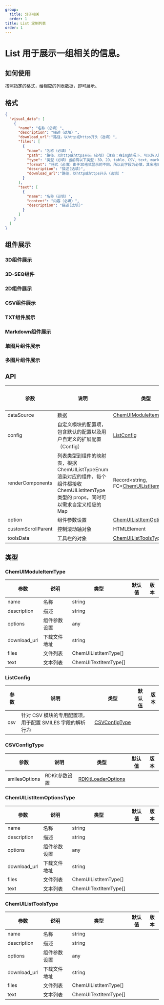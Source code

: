 ```yaml
---
group:
  title: 分子相关
  order: 1
title: List 定制列表
order: 1
---
```

# List 用于展示一组相关的信息。

## 如何使用
按照指定的格式，给相应的列表数据，即可展示。
## 格式

```json
{
  "visual_data": [
    {
      "name": "名称（必填）",
      "description": "描述（选填）",
      "download_url":"路径，以http或https开头（选填）",
      "files": [
        {
          "name": "名称（必填）",
          "path": "路径，以http或https开头（必填）（注意：在img情况下，可以传入http的路径或者以下格式[{name:'名称',path: 'xxx'}, {name:'名称',path: 'xxx'}]",
          "type": "类型（必填）当前有以下类型：3D、2D、table、CSV、text、markdown、img",
          "format": "格式（必填）由于3D格式显示的不同，所以此字段为必填，其余格式暂时以后缀为准，针对3D文件有以下字段，mol2 | mol | sdf | mmcif | cifCore | pdb | pdbqt | gro | xyz | lammps_data | lammps_traj_data" ,
          "description": "描述(选填)",
          "download_url":"路径，以http或https开头（选填）"
        }
      ],
      "text": [
        {
          "name": "名称（必填）",
          "content": "内容（必填）",
          "description": "描述(选填)"
        }
      ]
    }
  ]
}
```

## 组件展示
### 3D组件展示
<code src="./demo-3d.tsx"></code>

### 3D-SEQ组件
<code src="./demo-3d-seq.tsx"></code>

### 2D组件展示
<code src="./demo-2d.tsx"></code>

### CSV组件展示
<code src="./demo-csv.tsx"></code>

### TXT组件展示
<code src="./demo-text.tsx"></code>

### Markdown组件展示
<code src="./demo-markdown.tsx"></code>

### 单图片组件展示
<code src="./demo-single-img.tsx"></code>

### 多图片组件展示
<code src="./demo-multiple-img.tsx"></code>

## API
| 参数               | 说明                                                                                             | 类型                                                     | 默认值 | 版本 |
| ------------------ |------------------------------------------------------------------------------------------------|--------------------------------------------------------| ------ | ---- |
| dataSource         | 数据                                                                                             | [ChemUIModuleItemType[]](#chemuimoduleitemtype)        | []     |      |
| config             | 自定义模块的配置项，包含默认的配置以及用户自定义的扩展配置（Config）                                                          | [ListConfig](#listconfig)                              |        |      |
| renderComponents   | 列表类型到组件的映射表，根据 ChemUIListTypeEnum 渲染对应的组件，每个组件都接收 ChemUIListItemType 类型的 props，同时可以需求自定义相应的Map | Record<string, FC<[ChemUIListItemType](#test)>>        |        |      |
| option             | 组件参数设置                                                                                         | [ChemUIListItemOptionsType](#chemuilistitemoptionstype) |        |      |
| customScrollParent | 控制滚动轴对象                                                                                        | HTMLElement                                            |        |      |
| toolsData          | 工具栏的对象                                                                                         | [ChemUIListToolsType](#chemuilisttoolstype)            |        |      |

## 类型
### ChemUIModuleItemType

| 参数         | 说明         | 类型                 | 默认值 | 版本 |
| ------------ | ------------ | -------------------- | ------ | ---- |
| name         | 名称         | string               |        |      |
| description  | 描述         | string               |        |      |
| options      | 组件参数设置 | any                  |        |      |
| download_url | 下载文件地址 | string               |        |      |
| files        | 文件列表     | ChemUIListItemType[] |        |      |
| text         | 文本列表     | ChemUITextItemType[] |        |      |

### ListConfig

| 参数           | 说明         | 类型                              | 默认值 | 版本 |
|--------------| ------------ |---------------------------------| ------ | ---- |
| csv          | 针对 CSV 模块的专用配置项，用于配置 SMILES 字段的解析行为         | [CSVConfigType](#csvconfigtype) |        |      |

### CSVConfigType

| 参数       | 说明                                       | 类型                                                          | 默认值 | 版本 |
| ---------- | ------------------------------------------ |-------------------------------------------------------------| ------ | ---- |
| smilesOptions | RDKit参数设置 | [RDKitLoaderOptions](molecule-structure#rdkitloaderoptions) |        |      |


### ChemUIListItemOptionsType

| 参数         | 说明         | 类型                 | 默认值 | 版本 |
| ------------ | ------------ | -------------------- | ------ | ---- |
| name         | 名称         | string               |        |      |
| description  | 描述         | string               |        |      |
| options      | 组件参数设置 | any                  |        |      |
| download_url | 下载文件地址 | string               |        |      |
| files        | 文件列表     | ChemUIListItemType[] |        |      |
| text         | 文本列表     | ChemUITextItemType[] |        |      |

### ChemUIListToolsType

| 参数         | 说明         | 类型                 | 默认值 | 版本 |
| ------------ | ------------ | -------------------- | ------ | ---- |
| name         | 名称         | string               |        |      |
| description  | 描述         | string               |        |      |
| options      | 组件参数设置 | any                  |        |      |
| download_url | 下载文件地址 | string               |        |      |
| files        | 文件列表     | ChemUIListItemType[] |        |      |
| text         | 文本列表     | ChemUITextItemType[] |        |      |

